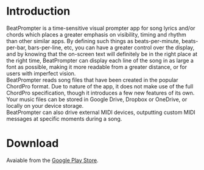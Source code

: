 # Introduction 
BeatPrompter is a time-sensitive visual prompter app for song lyrics and/or chords which places a greater
emphasis on visibility, timing and rhythm than other similar apps. By defining such things as beats-per-minute,
beats-per-bar, bars-per-line, etc, you can have a greater control over the display, and by knowing that the
on-screen text will definitely be in the right place at the right time, BeatPrompter can display each line
of the song in as large a font as possible, making it more readable from a greater distance, or for users with
imperfect vision. \
BeatPrompter reads song files that have been created in the popular ChordPro format. Due to nature of the app,
it does not make use of the full ChordPro specification, though it introduces a few new features of its own. \
Your music files can be stored in Google Drive, Dropbox or OneDrive, or locally on your device storage. \
BeatPrompter can also drive external MIDI devices, outputting custom MIDI messages at specific moments during
a song.

# Download
Avaiable from the [Google Play Store](https://play.google.com/store/apps/details?id=com.stevenfrew.beatprompter).
